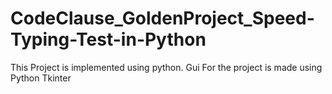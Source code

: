 # CodeClause_GoldenProject_Speed-Typing-Test-in-Python

This Project is implemented using python. Gui For the project is made using Python Tkinter
